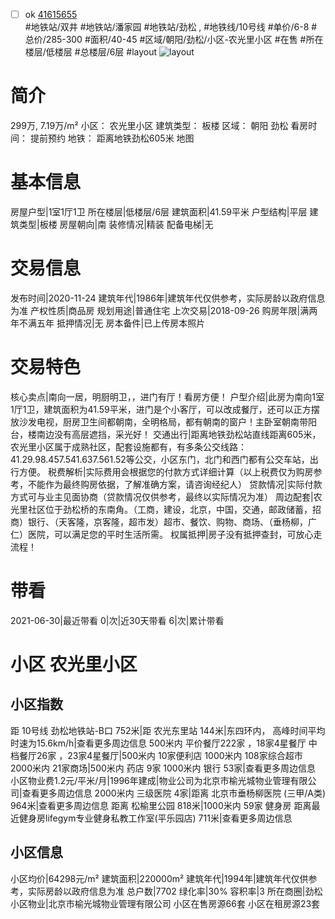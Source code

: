 - [ ] ok [41615655](https://bj.5i5j.com/ershoufang/41615655.html)  
 #地铁站/双井 #地铁站/潘家园 #地铁站/劲松 ,  #地铁线/10号线
#单价/6-8 #总价/285-300 #面积/40-45   #区域/朝阳/劲松/小区-农光里小区 #在售 #所在楼层/低楼层 #总楼层/6层 #layout 
![layout](http://image16.5i5j.com/erp/house/4161/41615655/huxing/oimocjdbb44b9a08.jpg_P5.jpg) 
# 简介 
 299万,  7.19万/m² 
小区： 农光里小区
建筑类型： 板楼
区域： 朝阳 劲松
看房时间： 提前预约
地铁： 距离地铁劲松605米 地图
# 基本信息 
 房屋户型|1室1厅1卫
所在楼层|低楼层/6层
建筑面积|41.59平米
户型结构|平层
建筑类型|板楼
房屋朝向|南
装修情况|精装
配备电梯|无
# 交易信息 
 发布时间|2020-11-24
建筑年代|1986年|建筑年代仅供参考，实际房龄以政府信息为准
产权性质|商品房
规划用途|普通住宅
上次交易|2018-09-26
购房年限|满两年不满五年
抵押情况|无
房本备件|已上传房本照片
# 交易特色 
 核心卖点|南向一居，明厨明卫，，进门有厅！看房方便！
户型介绍|此房为南向1室1厅1卫，建筑面积为41.59平米，进门是个小客厅，可以改成餐厅，还可以正方摆放沙发电视，厨房卫生间都朝南，全明格局，都有朝南的窗户！主卧室朝南带阳台，楼南边没有高层遮挡，采光好！
交通出行|距离地铁劲松站直线距离605米，农光里小区属于成熟社区，配套设施都有，有多条公交线路：41.29.98.457.541.637.561.52等公交，小区东门，北门和西门都有公交车站，出行方便。
税费解析|实际费用会根据您的付款方式详细计算（以上税费仅为购房参考，不能作为最终购房依据，了解准确方案，请咨询经纪人）
贷款情况|实际付款方式可与业主见面协商（贷款情况仅供参考，最终以实际情况为准）
周边配套|农光里社区位于劲松桥的东南角。（工商，建设，北京，中国，交通，邮政储蓄，招商）银行、（天客隆，京客隆，超市发）超市、餐饮、购物、商场、（垂杨柳，广仁）医院，可以满足您的平时生活所需。
权属抵押|房子没有抵押查封，可放心走流程！
# 带看 
 2021-06-30|最近带看	 0|次|近30天带看	 6|次|累计带看
# 小区 农光里小区
## 小区指数 
 距 10号线 劲松地铁站-B口 752米|距 农光东里站 144米|东四环内， 高峰时间平均时速为15.6km/h|查看更多周边信息
500米内 平价餐厅222家 ，18家4星餐厅
中档餐厅26家 ，23家4星餐厅|500米内 10家便利店
1000米内 108家综合超市
2000米内 21家商场|500米内 药店 9家
1000米内 银行 53家|查看更多周边信息
小区物业费1.2元/平米/月|1996年建成|物业公司为北京市榆光城物业管理有限公司|查看更多周边信息
2000米内 三级医院 4家|距离 北京市垂杨柳医院 (三甲/A类) 964米|查看更多周边信息
距离 松榆里公园 818米|1000米内 59家 健身房
距离最近健身房lifegym专业健身私教工作室(平乐园店) 711米|查看更多周边信息
## 小区信息 
 小区均价|64298元/m²
建筑面积|220000m²
建筑年代|1994年|建筑年代仅供参考，实际房龄以政府信息为准
总户数|7702
绿化率|30%
容积率|3
所在商圈|劲松
小区物业|北京市榆光城物业管理有限公司
小区在售房源66套
小区在租房源23套
